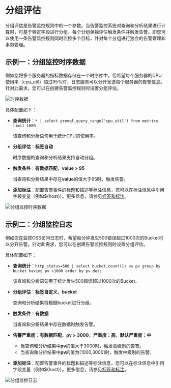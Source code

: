# 分组评估

分组评估是告警监控规则中的一个参数。当告警监控系统对查询和分析结果进行计算时，可基于特定字段进行分组，每个分组单独评估触发条件并触发告警。即您可以使用一条告警监控规则同时监控多个目标，并对每个分组进行独立的告警管理和事务管理。

## 示例一：分组监控时序数据

例如您将多个服务器的指标数据存储在一个时序库中，但希望每个服务器的CPU使用率（cpu\_util）超过95%时，日志服务可以分开发送每个服务器的告警信息。针对此需求，您可以在创建告警监控规则时设置分组评估。

![时序数据](https://static-aliyun-doc.oss-accelerate.aliyuncs.com/assets/img/zh-CN/2904038161/p262877.png)

具体配置如下：

-   **查询统计**：`* | select promql_query_range('cpu_util') from metrics limit 1000`

    该查询和分析语句用于统计CPU的使用率。

-   **分组评估**：**标签自动**

    时序数据的查询和分析结果支持自动分组。

-   **触发条件**：**有数据匹配**，**value \> 95**

    当查询和分析结果中存在**value**的值大于95时，触发告警。

-   **添加标注**：配置告警事件的标题和描述等标注信息，您可以在标注信息中引用字段变量（例如$\{host\}）。更多信息，请参见[标签和标注](/cn.zh-CN/告警（新版）/告警监控/监控规则编排/标签和标注.md)。

![分组监控时序数据](https://static-aliyun-doc.oss-accelerate.aliyuncs.com/assets/img/zh-CN/3425038161/p263165.png)

## 示例二：分组监控日志

例如您在监控OSS访问日志时，希望每分钟发生500错误超过1000次的Bucket可以分开告警。针对此需求，您可以在创建告警监控规则时设置分组评估。

具体配置如下：

-   **查询统计**：`http_status=500 | select bucket,count(1) as pv group by bucket having pv >1000 order by pv desc`

    该查询和分析语句用于统计发生500错误超过1000次的Bucket。

-   **分组评估**：**标签自定义**，**bucket**

    查询和分析结果将根据bucket进行分组。

-   **触发条件**：**有数据**

    当查询和分析结果中存在数据时触发告警。

-   **告警严重度**：**有数据匹配**，**pv \> 3000**，**严重度：高**，**默认严重度：中**
    -   当查询和分析结果中**pv**的值大于3000时，触发高级别的告警。
    -   当查询和分析结果中**pv**的值为\(1000,3000\]时，触发中级别的告警。
-   **添加标注**：配置告警事件的标题和描述等标注信息，您可以在标注信息中引用字段变量（例如$\{host\}）。更多信息，请参见[标签和标注](/cn.zh-CN/告警（新版）/告警监控/监控规则编排/标签和标注.md)。

![分组监控日志](https://static-aliyun-doc.oss-accelerate.aliyuncs.com/assets/img/zh-CN/9539838161/p262885.png)

